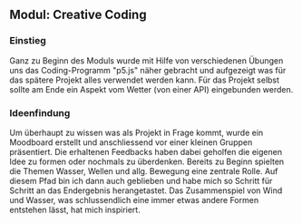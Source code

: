 ## Modul: Creative Coding

### Einstieg
Ganz zu Beginn des Moduls wurde mit Hilfe von verschiedenen Übungen uns das Coding-Programm "p5.js" näher gebracht und aufgezeigt was für das spätere Projekt alles verwendet werden kann.
Für das Projekt selbst sollte am Ende ein Aspekt vom Wetter (von einer API) eingebunden werden.

### Ideenfindung
Um überhaupt zu wissen was als Projekt in Frage kommt, wurde ein Moodboard erstellt und anschliessend vor einer kleinen Gruppen präsentiert. Die erhaltenen Feedbacks haben dabei geholfen die eigenen Idee zu formen oder nochmals zu überdenken.
Bereits zu Beginn spielten die Themen Wasser, Wellen und allg. Bewegung eine zentrale Rolle. Auf diesem Pfad bin ich dann auch geblieben und habe mich so Schritt für Schritt an das Endergebnis herangetastet. Das Zusammenspiel von Wind und Wasser, was schlussendlich eine immer etwas andere Formen entstehen lässt, hat mich inspiriert. 
